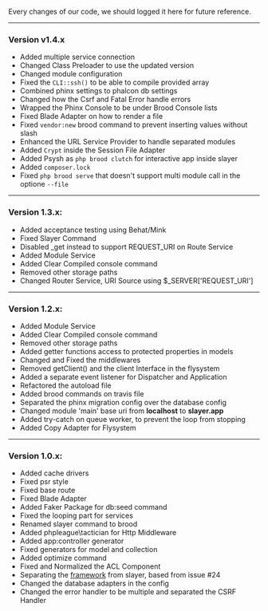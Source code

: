 Every changes of our code, we should logged it here for future reference.


---


### Version v1.4.x
- Added multiple service connection
- Changed Class Preloader to use the updated version
- Changed module configuration
- Fixed the `CLI::ssh()` to be able to compile provided array
- Combined phinx settings to phalcon db settings
- Changed how the Csrf and Fatal Error handle errors
- Wrapped the Phinx Console to be under Brood Console lists
- Fixed Blade Adapter on how to render a file
- Fixed `vendor:new` brood command to prevent inserting values without slash
- Enhanced the URL Service Provider to handle separated modules
- Added `Crypt` inside the Session File Adapter
- Added Psysh as `php brood clutch` for interactive app inside slayer
- Added `composer.lock`
- Fixed `php brood serve` that doesn't support multi module call in the optione `--file`


---


### Version 1.3.x:
- Added acceptance testing using Behat/Mink
- Fixed Slayer Command
- Disabled _get instead to support REQUEST_URI on Route Service
- Added Module Service
- Added Clear Compiled console command
- Removed other storage paths
- Changed Router Service, URI Source using $_SERVER['REQUEST_URI']


---


### Version 1.2.x:
- Added Module Service
- Added Clear Compiled console command
- Removed other storage paths
- Added getter functions access to protected properties in models
- Changed and Fixed the middlewares
- Removed getClient() and the client Interface in the flysystem
- Added a separate event listener for Dispatcher and Application
- Refactored the autoload file
- Added brood commands on travis file
- Separated the phinx migration config over the database config
- Changed module 'main' base uri from **localhost** to **slayer.app**
- Added try-catch on queue worker, to prevent the loop from stopping
- Added Copy Adapter for Flysystem


---


### Version 1.0.x:
- Added cache drivers
- Fixed psr style
- Fixed base route
- Fixed Blade Adapter
- Added Faker Package for db:seed command
- Fixed the looping part for services
- Renamed slayer command to brood
- Added phpleague\tactician for Http Middleware
- Added app:controller generator
- Fixed generators for model and collection
- Added optimize command
- Fixed and Normalized the ACL Component
- Separating the [framework](http://github.com/phalconslayer/framework) from slayer, based from issue #24
- Changed the database adapters in the config
- Changed the error handler to be multiple and separated the CSRF Handler
